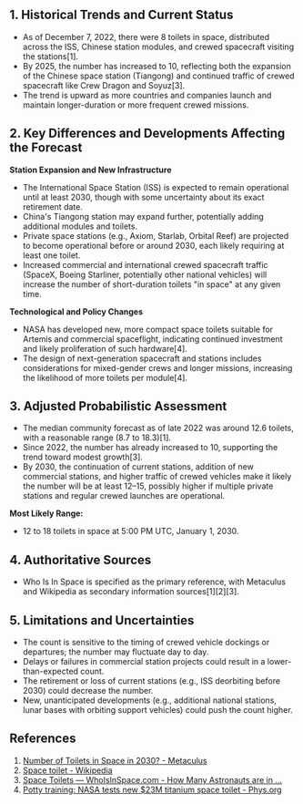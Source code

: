 ## 1. Historical Trends and Current Status

- As of December 7, 2022, there were 8 toilets in space, distributed across the ISS, Chinese station modules, and crewed spacecraft visiting the stations[1].
- By 2025, the number has increased to 10, reflecting both the expansion of the Chinese space station (Tiangong) and continued traffic of crewed spacecraft like Crew Dragon and Soyuz[3].
- The trend is upward as more countries and companies launch and maintain longer-duration or more frequent crewed missions.

## 2. Key Differences and Developments Affecting the Forecast

**Station Expansion and New Infrastructure**
- The International Space Station (ISS) is expected to remain operational until at least 2030, though with some uncertainty about its exact retirement date.
- China's Tiangong station may expand further, potentially adding additional modules and toilets.
- Private space stations (e.g., Axiom, Starlab, Orbital Reef) are projected to become operational before or around 2030, each likely requiring at least one toilet.
- Increased commercial and international crewed spacecraft traffic (SpaceX, Boeing Starliner, potentially other national vehicles) will increase the number of short-duration toilets "in space" at any given time.

**Technological and Policy Changes**
- NASA has developed new, more compact space toilets suitable for Artemis and commercial spaceflight, indicating continued investment and likely proliferation of such hardware[4].
- The design of next-generation spacecraft and stations includes considerations for mixed-gender crews and longer missions, increasing the likelihood of more toilets per module[4].

## 3. Adjusted Probabilistic Assessment

- The median community forecast as of late 2022 was around 12.6 toilets, with a reasonable range (8.7 to 18.3)[1].
- Since 2022, the number has already increased to 10, supporting the trend toward modest growth[3].
- By 2030, the continuation of current stations, addition of new commercial stations, and higher traffic of crewed vehicles make it likely the number will be at least 12–15, possibly higher if multiple private stations and regular crewed launches are operational.

**Most Likely Range:**  
- 12 to 18 toilets in space at 5:00 PM UTC, January 1, 2030.

## 4. Authoritative Sources

- Who Is In Space is specified as the primary reference, with Metaculus and Wikipedia as secondary information sources[1][2][3].

## 5. Limitations and Uncertainties

- The count is sensitive to the timing of crewed vehicle dockings or departures; the number may fluctuate day to day.
- Delays or failures in commercial station projects could result in a lower-than-expected count.
- The retirement or loss of current stations (e.g., ISS deorbiting before 2030) could decrease the number.
- New, unanticipated developments (e.g., additional national stations, lunar bases with orbiting support vehicles) could push the count higher.

## References

1. [Number of Toilets in Space in 2030? - Metaculus](https://www.metaculus.com/questions/13912/number-of-toilets-in-space-in-2030/)
2. [Space toilet - Wikipedia](https://en.wikipedia.org/wiki/Space_toilet)
3. [Space Toilets — WhoIsInSpace.com - How Many Astronauts are in ...](https://whoisinspace.com/space-toilets)
4. [Potty training: NASA tests new $23M titanium space toilet - Phys.org](https://phys.org/news/2020-10-potty-nasa-23m-titanium-space.html)